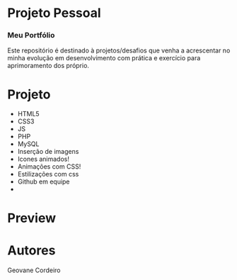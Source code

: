 # Projeto Pessoal

### Meu Portfólio
Este repositório é destinado à projetos/desafios que venha a acrescentar no minha evolução em desenvolvimento com prática e exercício para aprimoramento dos próprio.

# Projeto
- HTML5<br>
- CSS3<br>
- JS<br>
- PHP<br>
- MySQL<br>
- Inserção de imagens<br>
- Icones animados!<br>
- Animações com CSS!<br>
- Estilizações com css<br>
- Github em equipe<br>
- 

# Preview


# Autores
Geovane Cordeiro <br>
